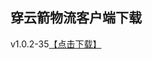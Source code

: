 ## 穿云箭物流客户端下载

v1.0.2-35<a href="itms-services://?action=download-manifest&url=https://wl.dgarrow.com/app/1.0.2.35/manifest.plist">【点击下载】</a>
